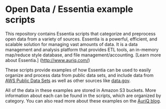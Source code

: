 # Open Data / Essentia example scripts

This repository contains Essentia scripts that categorize and preprocess open data from a variety of sources. Essentia is a powerful, efficient, and scalable solution for managing vast amounts of data. It is a data management and analysis platform that provides ETL tools, an in-memory map/reduce style database, and file management/accounting. [Learn more about Essentia.] (http://www.auriq.com/)

These scripts provide examples of how Essentia can be used to easily organize and process data from public data sets, and include data from [AWS Public Data Sets](https://aws.amazon.com/public-data-sets/) as well as other sources like [data.gov](https://www.data.gov/).

All of the data in these examples are stored in Amazon S3 buckets. More information about each can be found in the scripts, which are organized by category. You can also read more about these examples on the [AuriQ blog](http://www.auriq.com/blog/category/blog-archive/).
